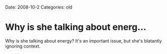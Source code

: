Date: 2008-10-2
Categories: old

# Why is she talking about energ...

Why is she talking about energy?  It's an important issue, but she's blatantly ignoring context.
